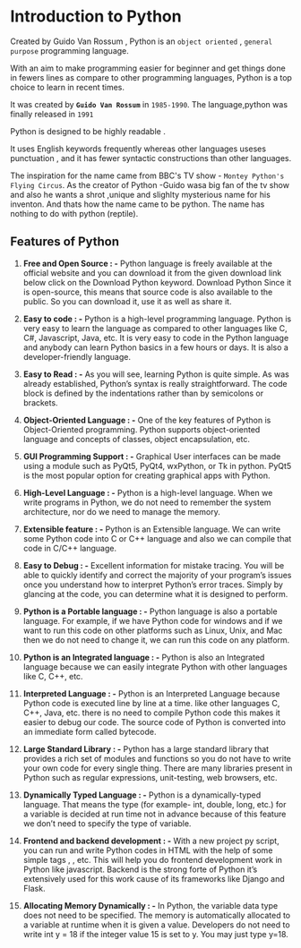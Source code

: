 # Introduction to Python

Created by  Guido Van Rossum , Python is an `object oriented` , 
 `general purpose` programming language.
 
 With an aim to make programming easier for beginner and get things done in fewers lines as compare to other programming languages, Python is a top choice to learn in recent times.

 It was created by **`Guido Van Rossum`** in `1985-1990`. The language,python was finally released in `1991`

 Python is designed to be highly readable .

 It uses English keywords frequently whereas other languages useses punctuation , and it has fewer syntactic constructions than other languages.

 The inspiration for the name came from BBC's TV show - `Montey Python's Flying Circus`. As the creator of  Python -Guido wasa big fan of the tv show and also he wants a shrot ,unique and slighlty mysterious name for his inventon. And thats how the name came to be python. The name has nothing to do with python (reptile).

 ## Features of Python

 1. **Free and Open Source : -**
Python language is freely available at the official website and you can download it from the given download link below click on the Download Python keyword. Download Python Since it is open-source, this means that source code is also available to the public. So you can download it, use it as well as share it. 

2. **Easy to code : -**
Python is a high-level programming language. Python is very easy to learn the language as compared to other languages like C, C#, Javascript, Java, etc. It is very easy to code in the Python language and anybody can learn Python basics in a few hours or days. It is also a developer-friendly language.

3. **Easy to Read : -**
As you will see, learning Python is quite simple. As was already established, Python’s syntax is really straightforward. The code block is defined by the indentations rather than by semicolons or brackets.

4. **Object-Oriented Language : -**
One of the key features of Python is Object-Oriented programming. Python supports object-oriented language and concepts of classes, object encapsulation, etc. 

5. **GUI Programming Support : -**
Graphical User interfaces can be made using a module such as PyQt5, PyQt4, wxPython, or Tk in python. PyQt5 is the most popular option for creating graphical apps with Python.

6. **High-Level Language : -**
Python is a high-level language. When we write programs in Python, we do not need to remember the system architecture, nor do we need to manage the memory.

7. **Extensible feature : -**
Python is an Extensible language. We can write some Python code into C or C++ language and also we can compile that code in C/C++ language.

8. **Easy to Debug : -**
Excellent information for mistake tracing. You will be able to quickly identify and correct the majority of your program’s issues once you understand how to interpret Python’s error traces. Simply by glancing at the code, you can determine what it is designed to perform.

9. **Python is a Portable language : -**
Python language is also a portable language. For example, if we have Python code for windows and if we want to run this code on other platforms such as Linux, Unix, and Mac then we do not need to change it, we can run this code on any platform.

10. **Python is an Integrated language : -**
Python is also an Integrated language because we can easily integrate Python with other languages like C, C++, etc. 

11. **Interpreted Language : -** 
Python is an Interpreted Language because Python code is executed line by line at a time. like other languages C, C++, Java, etc. there is no need to compile Python code this makes it easier to debug our code. The source code of Python is converted into an immediate form called bytecode.

12. **Large Standard Library : -** 
Python has a large standard library that provides a rich set of modules and functions so you do not have to write your own code for every single thing. There are many libraries present in Python such as regular expressions, unit-testing, web browsers, etc.

13. **Dynamically Typed Language : -**
Python is a dynamically-typed language. That means the type (for example- int, double, long, etc.) for a variable is decided at run time not in advance because of this feature we don’t need to specify the type of variable.

14. **Frontend and backend development : -**
With a new project py script, you can run and write Python codes in HTML with the help of some simple tags <py-script>, <py-env>, etc. This will help you do frontend development work in Python like javascript. Backend is the strong forte of Python it’s extensively used for this work cause of its frameworks like Django and Flask.

15. **Allocating Memory Dynamically : -**
In Python, the variable data type does not need to be specified. The memory is automatically allocated to a variable at runtime when it is given a value. Developers do not need to write int y = 18 if the integer value 15 is set to y. You may just type y=18.




  


